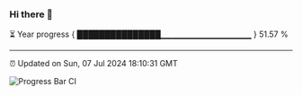 ### Hi there 👋

⏳ Year progress { ███████████████▁▁▁▁▁▁▁▁▁▁▁▁▁▁▁ } 51.57 %

---

⏰ Updated on Sun, 07 Jul 2024 18:10:31 GMT

![Progress Bar CI](https://github.com/Shyam-Makwana/GitHub-Actions-Demo/workflows/Progress%20Bar%20CI/badge.svg)
